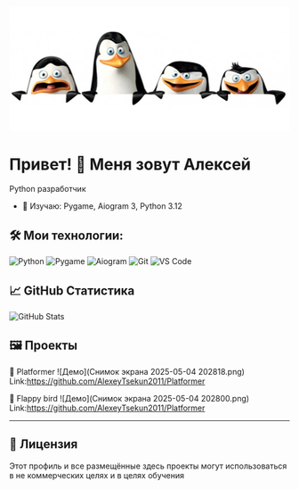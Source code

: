 ![Мой баннер](movies_0036_5846.jpg)



# Привет! 👋 Меня зовут Алексей

Python разработчик

- 🌱 Изучаю: Pygame, Aiogram 3, Python 3.12


## 🛠️ Мои технологии:

![Python](https://img.shields.io/badge/-Python-333333?style=flat&logo=python)
![Pygame](https://img.shields.io/badge/-Pygame-3766AB?style=flat&logo=pygame)
![Aiogram](https://img.shields.io/badge/-Aiogram-2CA5E0?style=flat)
![Git](https://img.shields.io/badge/-Git-F05032?style=flat&logo=git)
![VS Code](https://img.shields.io/badge/-VS%20Code-007ACC?style=flat&logo=visual-studio-code)

## 📈 GitHub Статистика

![GitHub Stats](https://github-readme-stats.vercel.app/api?username=AlexeyTsekun2011&show_icons=true&theme=default)

## 🖼️ Проекты

📌 Platformer
   ![Демо](Снимок экрана 2025-05-04 202818.png)
   Link:https://github.com/AlexeyTsekun2011/Platformer

📌 Flappy bird 
   ![Демо](Снимок экрана 2025-05-04 202800.png)
   Link:https://github.com/AlexeyTsekun2011/Platformer



---

## 📄 Лицензия

Этот профиль и все размещённые здесь проекты могут использоваться в не коммерческих целях и в целях обучения
